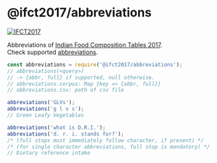 # @ifct2017/abbreviations

[![IFCT2017](http://ninindia.org/images/ifct_2017.png)](http://ninindia.org/ifct_2017.htm)

Abbreviations of [Indian Food Composition Tables 2017].<br>
Check supported [abbreviations].

```javascript
const abbreviations = require('@ifct2017/abbreviations');
// abbreviations(<query>)
// -> {abbr, full} if supported, null otherwise.
// abbreviations.corpus: Map {key => {abbr, full}}
// abbreviations.csv: path of csv file

abbreviations('GLVs');
abbreviations('g l v s');
// Green Leafy Vegetables

abbreviations('what is D.R.I.');
abbreviations('d. r. i. stands for?');
/* (full stops must immediately follow character, if present) */
/* (for single character abbreviations, full stop is mandatory) */
// Dietary reference intake
```


[Indian Food Composition Tables 2017]: http://ifct2017.com/
[abbreviations]: https://github.com/ifct2017/abbreviations/blob/master/index.csv
